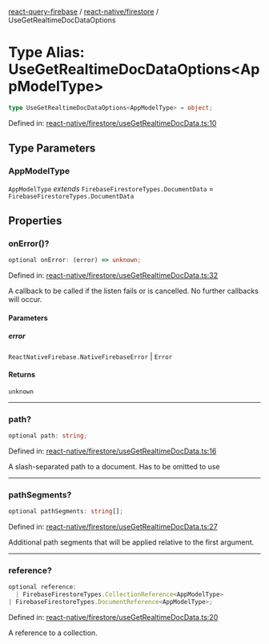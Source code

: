 [react-query-firebase](../../../modules.md) / [react-native/firestore](../index.md) / UseGetRealtimeDocDataOptions

# Type Alias: UseGetRealtimeDocDataOptions\<AppModelType\>

```ts
type UseGetRealtimeDocDataOptions<AppModelType> = object;
```

Defined in: [react-native/firestore/useGetRealtimeDocData.ts:10](https://github.com/vpishuk/react-query-firebase/blob/10e2945f75363a784c3dfc0e90b9f7a489dcc848/react-native/firestore/useGetRealtimeDocData.ts#L10)

## Type Parameters

### AppModelType

`AppModelType` *extends* `FirebaseFirestoreTypes.DocumentData` = `FirebaseFirestoreTypes.DocumentData`

## Properties

### onError()?

```ts
optional onError: (error) => unknown;
```

Defined in: [react-native/firestore/useGetRealtimeDocData.ts:32](https://github.com/vpishuk/react-query-firebase/blob/10e2945f75363a784c3dfc0e90b9f7a489dcc848/react-native/firestore/useGetRealtimeDocData.ts#L32)

A callback to be called if the listen fails or is
cancelled. No further callbacks will occur.

#### Parameters

##### error

`ReactNativeFirebase.NativeFirebaseError` | `Error`

#### Returns

`unknown`

***

### path?

```ts
optional path: string;
```

Defined in: [react-native/firestore/useGetRealtimeDocData.ts:16](https://github.com/vpishuk/react-query-firebase/blob/10e2945f75363a784c3dfc0e90b9f7a489dcc848/react-native/firestore/useGetRealtimeDocData.ts#L16)

A slash-separated path to a document. Has to be omitted to use

***

### pathSegments?

```ts
optional pathSegments: string[];
```

Defined in: [react-native/firestore/useGetRealtimeDocData.ts:27](https://github.com/vpishuk/react-query-firebase/blob/10e2945f75363a784c3dfc0e90b9f7a489dcc848/react-native/firestore/useGetRealtimeDocData.ts#L27)

Additional path segments that will be applied relative
to the first argument.

***

### reference?

```ts
optional reference: 
  | FirebaseFirestoreTypes.CollectionReference<AppModelType>
| FirebaseFirestoreTypes.DocumentReference<AppModelType>;
```

Defined in: [react-native/firestore/useGetRealtimeDocData.ts:20](https://github.com/vpishuk/react-query-firebase/blob/10e2945f75363a784c3dfc0e90b9f7a489dcc848/react-native/firestore/useGetRealtimeDocData.ts#L20)

A reference to a collection.
